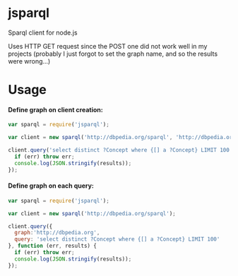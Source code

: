 # jsparql
Sparql client for node.js

Uses HTTP GET request since the POST one did not work well in my projects (probably I just forgot to set the graph name, and so the results were wrong...)

# Usage

#### Define graph on client creation:
```javascript
var sparql = require('jsparql');

var client = new sparql('http://dbpedia.org/sparql', 'http://dbpedia.org');

client.query('select distinct ?Concept where {[] a ?Concept} LIMIT 100', function (err, results) {
  if (err) throw err;
  console.log(JSON.stringify(results));
});
```

#### Define graph on each query:
```javascript
var sparql = require('jsparql');

var client = new sparql('http://dbpedia.org/sparql');

client.query({
  graph:'http://dbpedia.org',
  query: 'select distinct ?Concept where {[] a ?Concept} LIMIT 100'
}, function (err, results) {
  if (err) throw err;
  console.log(JSON.stringify(results));
});
```
